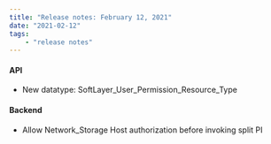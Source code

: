 ```yaml
---
title: "Release notes: February 12, 2021"
date: "2021-02-12"
tags:
    - "release notes"
---
```


#### API
- New datatype: SoftLayer_User_Permission_Resource_Type 

#### Backend
- Allow Network_Storage Host authorization before invoking split PI